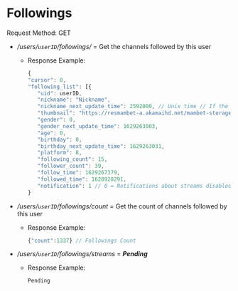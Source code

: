 # Followings

Request Method: GET

* */users/`userID`/followings/* = Get the channels followed by this user
  * Response Example:

     ```js
     {
    "cursor": 0,
    "following_list": [{
        "uid": userID,
        "nickname": "Nickname",
        "nickname_next_update_time": 2592000, // Unix time // If the value is 2592000, it means the user has not changed nickname
        "thumbnail": "https://resmambet-a.akamaihd.net/mambet-storage/Web/Avatar/userID/image-1629340142035.jpeg",
        "gender": 0,
        "gender_next_update_time": 1629263003,
        "age": 0,
        "birthday": 0,
        "birthday_next_update_time": 1629263031,
        "platform": 8, 
        "following_count": 15,
        "follower_count": 39,
        "follow_time": 1629267379,
        "followed_time": 1628928291,
        "notification": 1 // 0 = Notifications about streams disabled, 1 = Notifications enabled
    }
     ```

* */users/`userID`/followings/count* = Get the count of channels followed by this user
  * Response Example:

     ```js
     {"count":1337} // Followings Count
     ```

* */users/`userID`/followings/streams* = ***Pending***
  * Response Example:

     ```js
     Pending
     ```
  